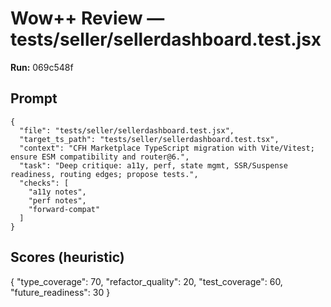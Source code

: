 # Wow++ Review — tests/seller/sellerdashboard.test.jsx

**Run:** 069c548f

## Prompt

```
{
  "file": "tests/seller/sellerdashboard.test.jsx",
  "target_ts_path": "tests/seller/sellerdashboard.test.tsx",
  "context": "CFH Marketplace TypeScript migration with Vite/Vitest; ensure ESM compatibility and router@6.",
  "task": "Deep critique: a11y, perf, state mgmt, SSR/Suspense readiness, routing edges; propose tests.",
  "checks": [
    "a11y notes",
    "perf notes",
    "forward-compat"
  ]
}
```

## Scores (heuristic)

{
  "type_coverage": 70,
  "refactor_quality": 20,
  "test_coverage": 60,
  "future_readiness": 30
}
